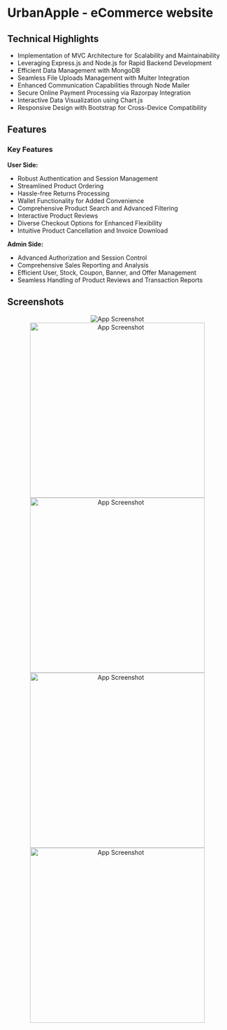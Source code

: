 
# UrbanApple - eCommerce website



## Technical Highlights

- Implementation of MVC Architecture for Scalability and Maintainability
- Leveraging Express.js and Node.js for Rapid Backend Development
- Efficient Data Management with MongoDB
- Seamless File Uploads Management with Multer Integration
- Enhanced Communication Capabilities through Node Mailer
- Secure Online Payment Processing via Razorpay Integration
- Interactive Data Visualization using Chart.js
- Responsive Design with Bootstrap for Cross-Device Compatibility

## Features

### Key Features

**User Side:**

- Robust Authentication and Session Management
- Streamlined Product Ordering
- Hassle-free Returns Processing
- Wallet Functionality for Added Convenience
- Comprehensive Product Search and Advanced Filtering
- Interactive Product Reviews
- Diverse Checkout Options for Enhanced Flexibility
- Intuitive Product Cancellation and Invoice Download

**Admin Side:**

- Advanced Authorization and Session Control
- Comprehensive Sales Reporting and Analysis
- Efficient User, Stock, Coupon, Banner, and Offer Management
- Seamless Handling of Product Reviews and Transaction Reports


## Screenshots

<div align="center">
  <img src="https://i.postimg.cc/3NsS4Ph1/screencapture-localhost-3000-2024-02-06-12-20-16.png" alt="App Screenshot"/>
</div>

<div align="center">
  <img src="https://i.postimg.cc/VvmTj4rY/screencapture-localhost-3000-viewproduct-656655dc45c554f9c87d8c29-2024-02-06-12-31-51.png" alt="App Screenshot" width="400"/>
  <img src="https://i.postimg.cc/wBp0bzd9/screencapture-localhost-3000-productlist-2024-02-06-17-35-36.png" alt="App Screenshot" width="400"/>
</div>

<div align="center">
  <img src="https://i.postimg.cc/xdJdK1kn/screencapture-localhost-3000-admin-edit-product-2024-02-06-17-40-08.png" alt="App Screenshot" width="400"/>
  <img src="https://i.postimg.cc/C5NMFZ2H/screencapture-localhost-3000-admin-dashboard-2024-02-06-12-50-49.png" alt="App Screenshot" width="400"/>
</div>
